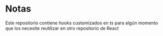 # Notas

Este repositorio contiene hooks customizados en ts para algún momento que los necesite reutilizar en otro repositorio de React
